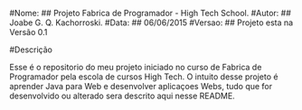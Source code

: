 #Nome: 
	## Projeto Fabrica de Programador - High Tech School.
#Autor:
	## Joabe G. Q. Kachorroski.
#Data:
	## 06/06/2015 
#Versao:
	## Projeto esta na Versão 0.1 

#Descrição 

Esse é o repositorio do meu projeto iniciado no curso de Fabrica de Programador
pela escola de cursos High Tech. O intuito desse projeto é aprender Java para Web
e desenvolver aplicaçoes Webs, tudo que for desenvolvido ou alterado sera descrito 
aqui nesse README.
